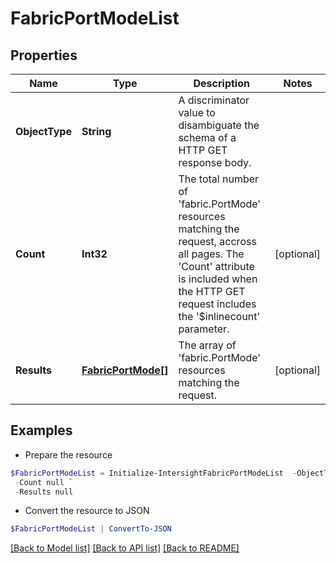 # FabricPortModeList
## Properties

Name | Type | Description | Notes
------------ | ------------- | ------------- | -------------
**ObjectType** | **String** | A discriminator value to disambiguate the schema of a HTTP GET response body. | 
**Count** | **Int32** | The total number of &#39;fabric.PortMode&#39; resources matching the request, accross all pages. The &#39;Count&#39; attribute is included when the HTTP GET request includes the &#39;$inlinecount&#39; parameter. | [optional] 
**Results** | [**FabricPortMode[]**](FabricPortMode.md) | The array of &#39;fabric.PortMode&#39; resources matching the request. | [optional] 

## Examples

- Prepare the resource
```powershell
$FabricPortModeList = Initialize-IntersightFabricPortModeList  -ObjectType null `
 -Count null `
 -Results null
```

- Convert the resource to JSON
```powershell
$FabricPortModeList | ConvertTo-JSON
```

[[Back to Model list]](../README.md#documentation-for-models) [[Back to API list]](../README.md#documentation-for-api-endpoints) [[Back to README]](../README.md)


